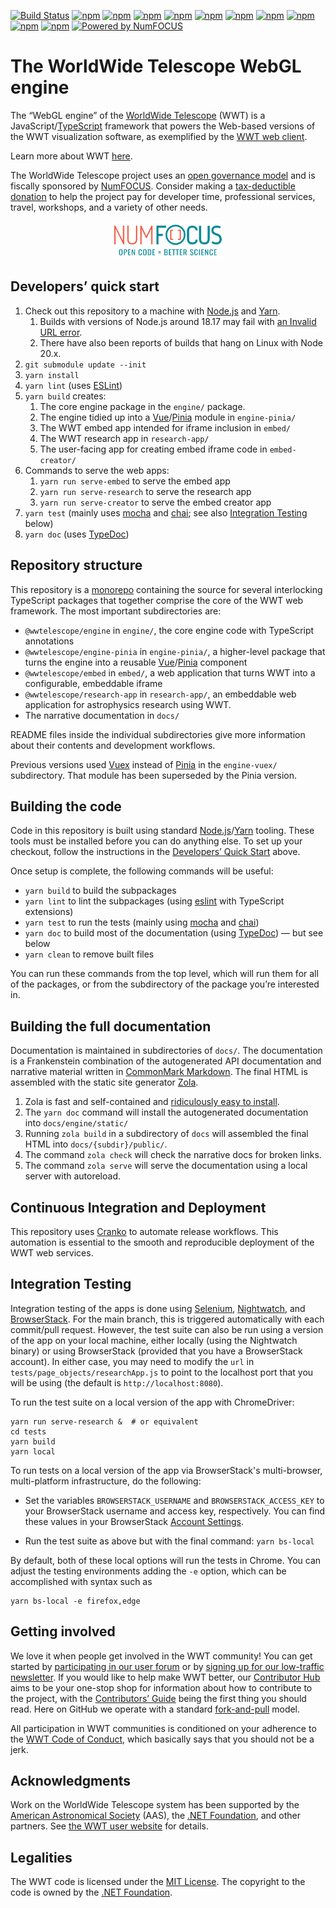 [![Build Status](https://dev.azure.com/aasworldwidetelescope/WWT/_apis/build/status/WorldWideTelescope.wwt-webgl-engine?branchName=cranko)](https://dev.azure.com/aasworldwidetelescope/WWT/_build/latest?definitionId=21&branchName=cranko)
[![npm](https://img.shields.io/npm/v/@wwtelescope/astro?label=@wwtelescope/astro)](https://www.npmjs.com/package/@wwtelescope/astro)
[![npm](https://img.shields.io/npm/v/@wwtelescope/embed?label=@wwtelescope/embed)](https://www.npmjs.com/package/@wwtelescope/embed)
[![npm](https://img.shields.io/npm/v/@wwtelescope/embed-common?label=@wwtelescope/embed-common)](https://www.npmjs.com/package/@wwtelescope/embed-common)
[![npm](https://img.shields.io/npm/v/@wwtelescope/embed-creator?label=@wwtelescope/embed-creator)](https://www.npmjs.com/package/@wwtelescope/embed-creator)
[![npm](https://img.shields.io/npm/v/@wwtelescope/engine?label=@wwtelescope/engine)](https://www.npmjs.com/package/@wwtelescope/engine)
[![npm](https://img.shields.io/npm/v/@wwtelescope/engine-helpers?label=@wwtelescope/engine-helpers)](https://www.npmjs.com/package/@wwtelescope/engine-helpers)
[![npm](https://img.shields.io/npm/v/@wwtelescope/engine-types?label=@wwtelescope/engine-types)](https://www.npmjs.com/package/@wwtelescope/engine-types)
[![npm](https://img.shields.io/npm/v/@wwtelescope/engine-pinia?label=@wwtelescope/engine-pinia)](https://www.npmjs.com/package/@wwtelescope/engine-pinia)
[![npm](https://img.shields.io/npm/v/@wwtelescope/research-app?label=@wwtelescope/research-app)](https://www.npmjs.com/package/@wwtelescope/research-app)
[![npm](https://img.shields.io/npm/v/@wwtelescope/research-app-messages?label=@wwtelescope/research-app-messages)](https://www.npmjs.com/package/@wwtelescope/research-app-messages)
[![Powered by NumFOCUS](https://img.shields.io/badge/powered%20by-NumFOCUS-orange.svg?style=flat&colorA=E1523D&colorB=007D8A)](http://numfocus.org)

# The WorldWide Telescope WebGL engine

The “WebGL engine” of the [WorldWide Telescope][wwt-home] (WWT) is a
JavaScript/[TypeScript] framework that powers the Web-based versions of the WWT
visualization software, as exemplified by the [WWT web client][webclient].

Learn more about WWT [here][wwt-home].

[TypeScript]: https://www.typescriptlang.org/
[wwt-home]: https://worldwidetelescope.org/home/
[webclient]: https://worldwidetelescope.org/webclient/

[//]: # (numfocus-fiscal-sponsor-attribution)

The WorldWide Telescope project uses an [open governance
model](https://worldwidetelescope.org/about/governance/) and is fiscally
sponsored by [NumFOCUS](https://numfocus.org/). Consider making a
[tax-deductible donation](https://numfocus.org/donate-for-worldwide-telescope)
to help the project pay for developer time, professional services, travel,
workshops, and a variety of other needs.

<div align="center">
  <a href="https://numfocus.org/donate-for-worldwide-telescope">
    <img height="60px"
         src="https://raw.githubusercontent.com/numfocus/templates/master/images/numfocus-logo.png">
  </a>
</div>


## Developers’ quick start

1. Check out this repository to a machine with [Node.js] and [Yarn].
   1. Builds with versions of Node.js around 18.17 may fail with [an Invalid URL
      error](https://github.com/nodejs/node/issues/48855).
   1. There have also been reports of builds that hang on Linux with Node 20.x.
1. `git submodule update --init`
1. `yarn install`
1. `yarn lint` (uses [ESLint])
1. `yarn build` creates:
   1. The core engine package in the `engine/` package.
   1. The engine tidied up into a [Vue]/[Pinia] module in `engine-pinia/`
   1. The WWT embed app intended for iframe inclusion in `embed/`
   1. The WWT research app in `research-app/`
   1. The user-facing app for creating embed iframe code in `embed-creator/`
1. Commands to serve the web apps:
   1. `yarn run serve-embed` to serve the embed app
   1. `yarn run serve-research` to serve the research app
   1. `yarn run serve-creator` to serve the embed creator app
1. `yarn test` (mainly uses [mocha] and [chai]; see also [Integration Testing] below)
1. `yarn doc` (uses [TypeDoc])

[Node.js]: https://nodejs.org/en/
[Yarn]: https://yarnpkg.com/
[Vue]: https://vuejs.org/
[Pinia]: https://pinia.vuejs.org/
[ESLint]: https://eslint.org/
[mocha]: https://mochajs.org/
[chai]: https://www.chaijs.com/
[Integration Testing]: #integration-testing
[TypeDoc]: https://typedoc.org/


## Repository structure

This repository is a [monorepo] containing the source for several interlocking
TypeScript packages that together comprise the core of the WWT web framework.
The most important subdirectories are:

[monorepo]: https://en.wikipedia.org/wiki/Monorepo

- `@wwtelescope/engine` in `engine/`, the core engine code with TypeScript annotations
- `@wwtelescope/engine-pinia` in `engine-pinia/`, a higher-level package that turns the
  engine into a reusable [Vue]/[Pinia] component
- `@wwtelescope/embed` in `embed/`, a web application that turns WWT into a
  configurable, embeddable iframe
- `@wwtelescope/research-app` in `research-app/`, an embeddable web application for
  astrophysics research using WWT.
- The narrative documentation in `docs/`

README files inside the individual subdirectories give more information about
their contents and development workflows.

Previous versions used [Vuex] instead of [Pinia] in the `engine-vuex/`
subdirectory. That module has been superseded by the Pinia version.

[Vuex]: https://vuex.vuejs.org/


## Building the code

Code in this repository is built using standard [Node.js]/[Yarn] tooling.
These tools must be installed before you can do anything else. To set up your
checkout, follow the instructions in the [Developers’ Quick Start][dqs] above.

[dqs]: #developers-quick-start

Once setup is complete, the following commands will be useful:

- `yarn build` to build the subpackages
- `yarn lint` to lint the subpackages (using [eslint] with TypeScript extensions)
- `yarn test` to run the tests (mainly using [mocha] and [chai])
- `yarn doc` to build most of the documentation (using [TypeDoc]) — but see below
- `yarn clean` to remove built files

You can run these commands from the top level, which will run them for all of
the packages, or from the subdirectory of the package you’re interested in.


## Building the full documentation

Documentation is maintained in subdirectories of `docs/`. The documentation is a
Frankenstein combination of the autogenerated API documentation and narrative
material written in [CommonMark Markdown]. The final HTML is assembled with the
static site generator [Zola].

[CommonMark Markdown]: https://commonmark.org/
[Zola]: https://getzola.org/
[TypeDoc]: https://typedoc.org/

1. Zola is fast and self-contained and [ridiculously easy to
   install][install-zola].
1. The `yarn doc` command will install the autogenerated documentation into
   `docs/engine/static/`
1. Running `zola build` in a subdirectory of `docs` will assembled the final HTML
   into `docs/{subdir}/public/`.
1. The command `zola check` will check the narrative docs for broken links.
1. The command `zola serve` will serve the documentation using a local server
   with autoreload.

[install-zola]: https://www.getzola.org/documentation/getting-started/installation/


## Continuous Integration and Deployment

This repository uses [Cranko] to automate release workflows. This automation is
essential to the smooth and reproducible deployment of the WWT web services.

[Cranko]: https://pkgw.github.io/cranko/


## Integration Testing

Integration testing of the apps is done using [Selenium], [Nightwatch], and
[BrowserStack]. For the main branch, this is triggered automatically with each
commit/pull request. However, the test suite can also be run using a version of
the app on your local machine, either locally (using the Nightwatch binary) or
using BrowserStack (provided that you have a BrowserStack account). In either
case, you may need to modify the `url` in `tests/page_objects/researchApp.js` to
point to the localhost port that you will be using (the default is
`http://localhost:8080`).

[Selenium]: https://www.selenium.dev/
[Nightwatch]: https://nightwatchjs.org/
[BrowserStack]: https://www.browserstack.com/

To run the test suite on a local version of the app with ChromeDriver:

```
yarn run serve-research &  # or equivalent
cd tests
yarn build
yarn local
```

To run tests on a local version of the app via BrowserStack's multi-browser,
multi-platform infrastructure, do the following:

* Set the variables `BROWSERSTACK_USERNAME` and `BROWSERSTACK_ACCESS_KEY` to your BrowserStack
username and access key, respectively. You can find these values in your BrowserStack
[Account Settings].

[Account Settings]: https://www.browserstack.com/accounts/settings

* Run the test suite as above but with the final command: `yarn bs-local`

By default, both of these local options will run the tests in Chrome. You can
adjust the testing environments adding the `-e` option, which can be
accomplished with syntax such as

```
yarn bs-local -e firefox,edge
```


## Getting involved

We love it when people get involved in the WWT community! You can get started
by [participating in our user forum] or by
[signing up for our low-traffic newsletter]. If you would like to help make
WWT better, our [Contributor Hub] aims to be your one-stop shop for
information about how to contribute to the project, with the
[Contributors’ Guide] being the first thing you should read. Here on GitHub we
operate with a standard [fork-and-pull] model.

[participating in our user forum]: https://wwt-forum.org/
[signing up for our low-traffic newsletter]: https://bit.ly/wwt-signup
[Contributor Hub]: https://worldwidetelescope.github.io/
[Contributors’ Guide]: https://worldwidetelescope.github.io/contributing/
[fork-and-pull]: https://help.github.com/en/articles/about-collaborative-development-models

All participation in WWT communities is conditioned on your adherence to the
[WWT Code of Conduct], which basically says that you should not be a jerk.

[WWT Code of Conduct]: https://worldwidetelescope.github.io/code-of-conduct/


## Acknowledgments

Work on the WorldWide Telescope system has been supported by the [American
Astronomical Society] (AAS), the [.NET Foundation], and other partners. See [the
WWT user website][acks] for details.

[American Astronomical Society]: https://aas.org/
[.NET Foundation]: https://dotnetfoundation.org/
[acks]: https://worldwidetelescope.org/about/acknowledgments/


## Legalities

The WWT code is licensed under the [MIT License]. The copyright to the code is
owned by the [.NET Foundation].

[MIT License]: https://opensource.org/licenses/MIT
